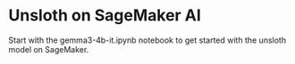 # Unsloth on SageMaker AI

Start with the gemma3-4b-it.ipynb notebook to get started with the unsloth model on SageMaker.
